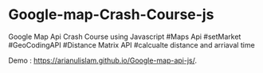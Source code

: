 # Google-map-Crash-Course-js
Google Map Api Crash Course using Javascript
#Maps Api
#setMarket
#GeoCodingAPI
#Distance Matrix API
#calcualte distance and arriaval time

Demo : https://arianulislam.github.io/Google-map-api-js/.
